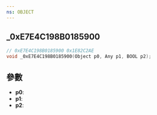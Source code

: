 ```yaml
---
ns: OBJECT
---
```

## _0xE7E4C198B0185900

```c
// 0xE7E4C198B0185900 0x1E82C2AE
void _0xE7E4C198B0185900(Object p0, Any p1, BOOL p2);
```


## 參數
* **p0**: 
* **p1**: 
* **p2**: 

